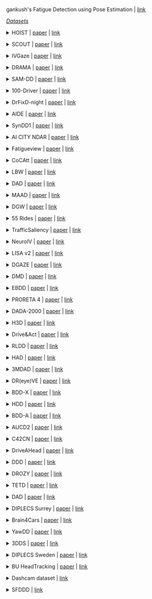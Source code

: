 
<summary>gankush's Fatigue Detection using Pose Estimation | <a href=https://github.com/wzafar/capstone-project/tree/mainlink</a>link</summary>



*Datasets*
<a name="HOIST"></a>
<details close>
<summary>HOIST | <a href=https://doi.org/10.1109/LRA.2024.3368301>paper</a> | <a href=https://github.com/vehicle-importance/oiecr>link</a></summary>
<ul>
Full name: Object Importance Estimation Using Counterfactual Reasoning
</ul>
</summary>
<ul>
Description: Simulated driving scenarios with object importance annotations
</ul>
</summary>
<ul>
Data: scene video (BEV)
</ul>
</summary>
<ul>
Annotations: bounding boxes, object importance labels
</ul>
<ul>
<pre>
@article{2024_RAL_Gupta,
    author = "Gupta, Pranay and Biswas, Abhijat and Admoni, Henny and Held, David",
    journal = "IEEE Robotics and Automation Letters",
    publisher = "IEEE",
    title = "Object Importance Estimation using Counterfactual Reasoning for Intelligent Driving",
    year = "2024"
}
</pre>
</details>
</ul>

<a name="SCOUT"></a>
<details close>
<summary>SCOUT | <a href=https://doi.org/10.1109/IV55156.2024.10588528>paper</a> | <a href=https://github.com/ykotseruba/SCOUT>link</a></summary>
<ul>
Full name: Task and Context-Modulated Attention
</ul>
</summary>
<ul>
Description: Extended annotations for four public datasets for studying drivers’ attention: DR(eye)VE, BDD-A, MAAD, LBW
</ul>
</summary>
<ul>
Data: eye-tracking
</ul>
</summary>
<ul>
Annotations: action labels, context labels, map information
</ul>
<ul>
<pre>
@inproceedings{2024_IV_Kotseruba_1,
    author = "Kotseruba, Iuliia and Tsotsos, John K",
    booktitle = "Intelligent Vehicles Symposium (IV)",
    title = "Data Limitations for Modeling Top-Down Effects on Drivers' Attention",
    year = "2024"
}
</pre>
</details>
</ul>

<a name="IVGaze"></a>
<details close>
<summary>IVGaze | <a href=https://openaccess.thecvf.com/content/CVPR2024/papers/Cheng_What_Do_You_See_in_Vehicle_Comprehensive_Vision_Solution_for_CVPR_2024_paper.pdf>paper</a> | <a href=https://yihua.zone/work/ivgaze>link</a></summary>
<ul>
Full name: In-Vehicle Gaze Dataset
</ul>
</summary>
<ul>
Description: 44K images of 25 subjects looking at different areas inside the vehicle
</ul>
</summary>
<ul>
Data: driver video, eye-tracking
</ul>
</summary>
<ul>
Annotations: gaze area labels
</ul>
<ul>
<pre>
@inproceedings{2024_CVPR_Cheng,
    author = "Cheng, Yihua and Zhu, Yaning and Wang, Zongji and Hao, Hongquan and Liu, Yongwei and Cheng, Shiqing and Wang, Xi and Chang, Hyung Jin",
    booktitle = "Proceedings of the IEEE/CVF Conference on Computer Vision and Pattern Recognition",
    pages = "1556--1565",
    title = "What Do You See in Vehicle? Comprehensive Vision Solution for In-Vehicle Gaze Estimation",
    year = "2024"
}
</pre>
</details>
</ul>

<a name="DRAMA"></a>
<details close>
<summary>DRAMA | <a href=https://openaccess.thecvf.com/content/WACV2023/papers/Malla_DRAMA_Joint_Risk_Localization_and_Captioning_in_Driving_WACV_2023_paper.pdf>paper</a> | <a href=https://usa.honda-ri.com/drama>link</a></summary>
<ul>
Full name: Driving Risk Assessment Mechanism with A captioning module
</ul>
</summary>
<ul>
Description: Driving scenarios recorded in Tokyo, Japan with video and object-level importance labels and captions
</ul>
</summary>
<ul>
Data: scene video
</ul>
</summary>
<ul>
Annotations: bounding boxes, captions
</ul>
<ul>
<pre>
@inproceedings{2023_WACV_Malla,
    author = "Malla, Srikanth and Choi, Chiho and Dwivedi, Isht and Choi, Joon Hee and Li, Jiachen",
    booktitle = "Proceedings of the IEEE/CVF Winter Conference on Applications of Computer Vision",
    pages = "1043--1052",
    title = "DRAMA: Joint Risk Localization and Captioning in Driving",
    year = "2023"
}
</pre>
</details>
</ul>

<a name="SAM-DD"></a>
<details close>
<summary>SAM-DD | <a href=https://doi.org/10.1109/TITS.2023.3316203>paper</a> | <a href=https://yanghh.io/SAM-DD/>link</a></summary>
<ul>
Full name: Singapore AutoMan@NTU Distracted Driving Dataset
</ul>
</summary>
<ul>
Description: Videos of drivers performing secondary tasks
</ul>
</summary>
<ul>
Data: driver video, depth
</ul>
</summary>
<ul>
Annotations: distraction state
</ul>
<ul>
<pre>
@article{2023_T-ITS_Yang,
    author = "Yang, Haohan and Liu, Haochen and Hu, Zhongxu and Nguyen, Anh-Tu and Guerra, Thierry-Marie and Lv, Chen",
    journal = "IEEE Transactions on Intelligent Transportation Systems",
    publisher = "IEEE",
    title = "Quantitative Identification of Driver Distraction: A Weakly Supervised Contrastive Learning Approach",
    year = "2023"
}
</pre>
</details>
</ul>

<a name="100-Driver"></a>
<details close>
<summary>100-Driver | <a href=https://doi.org/10.1109/TITS.2023.3255923>paper</a> | <a href=https://100-driver.github.io>link</a></summary>
<ul>
Description: Videos of drivers performing secondary tasks 
</ul>
</summary>
<ul>
Data: driver video
</ul>
</summary>
<ul>
Annotations: action labels
</ul>
<ul>
<pre>
@article{2023_T-ITS_Wang,
    author = "Wang, Jing and Li, Wenjing and Li, Fang and Zhang, Jun and Wu, Zhongcheng and Zhong, Zhun and Sebe, Nicu",
    journal = "IEEE Transactions on Intelligent Transportation Systems",
    publisher = "IEEE",
    title = "100-Driver: A Large-Scale, Diverse Dataset for Distracted Driver Classification",
    year = "2023"
}
</pre>
</details>
</ul>

<a name="DrFixD-night"></a>
<details close>
<summary>DrFixD-night | <a href=https://doi.org/10.1109/TITS.2023.3323468>paper</a> | <a href=https://github.com/taodeng/DrFixD-night>link</a></summary>
<ul>
Full name: Driver Fixation Dataset in night
</ul>
</summary>
<ul>
Description: 15 videos of night-time driving with eye-tracking data from 30 participants
</ul>
</summary>
<ul>
Data: scene video, eye-tracking
</ul>
<ul>
<pre>
@article{2023_T-ITS_Deng,
    author = "Deng, Tao and Jiang, Lianfang and Shi, Yi and Wu, Jiang and Wu, Zhangbi and Yan, Shun and Zhang, Xianshi and Yan, Hongmei",
    journal = "IEEE Transactions on Intelligent Transportation Systems",
    publisher = "IEEE",
    title = "Driving Visual Saliency Prediction of Dynamic Night Scenes via a Spatio-Temporal Dual-Encoder Network",
    year = "2023"
}
</pre>
</details>
</ul>

<a name="AIDE"></a>
<details close>
<summary>AIDE | <a href=https://openaccess.thecvf.com/content/ICCV2023/papers/Yang_AIDE_A_Vision-Driven_Multi-View_Multi-Modal_Multi-Tasking_Dataset_for_Assistive_Driving_ICCV_2023_paper.pdf>paper</a> | <a href=https://github.com/ydk122024/AIDE>link</a></summary>
<ul>
Full name: Assistive Driving Perception Dataset
</ul>
</summary>
<ul>
Description: Naturalistic dataset with multi-camera views of drivers performing normal driving and secondary tasks
</ul>
</summary>
<ul>
Data: driver video, scene video
</ul>
</summary>
<ul>
Annotations: distraction state, action labels
</ul>
<ul>
<pre>
@inproceedings{2023_ICCV_Yang,
    author = "Yang, Dingkang and Huang, Shuai and Xu, Zhi and Li, Zhenpeng and Wang, Shunli and Li, Mingcheng and Wang, Yuzheng and Liu, Yang and Yang, Kun and Chen, Zhaoyu and others",
    booktitle = "Proceedings of the IEEE/CVF International Conference on Computer Vision",
    pages = "20459--20470",
    title = "AIDE: A Vision-Driven Multi-View, Multi-Modal, Multi-Tasking Dataset for Assistive Driving Perception",
    year = "2023"
}
</pre>
</details>
</ul>

<a name="SynDD1"></a>
<details close>
<summary>SynDD1 | <a href=https://doi.org/10.1016/j.dib.2022.108793>paper</a> | <a href=https://data.mendeley.com/datasets/ptcp7rp3wb/4>link</a></summary>
<ul>
Full name: Synthetic Distracted Driving Dataset
</ul>
</summary>
<ul>
Description: Synthetic dataset for machine learning models to detect and analyze drivers' various distracted behavior and different gaze zones. 
</ul>
</summary>
<ul>
Data: driver video
</ul>
</summary>
<ul>
Annotations: gaze area labels, action labels, appearance labels
</ul>
<ul>
<pre>
@article{2023_DiB_Rahman,
    author = "Rahman, Mohammed Shaiqur and Venkatachalapathy, Archana and Sharma, Anuj and Wang, Jiyang and Gursoy, Senem Velipasalar and Anastasiu, David and Wang, Shuo",
    journal = "Data in brief",
    pages = "108793",
    publisher = "Elsevier",
    title = "Synthetic distracted driving (syndd1) dataset for analyzing distracted behaviors and various gaze zones of a driver",
    volume = "46",
    year = "2023"
}
</pre>
</details>
</ul>

<a name="AI CITY NDAR"></a>
<details close>
<summary>AI CITY NDAR | <a href=https://openaccess.thecvf.com/content/CVPR2023W/AICity/papers/Naphade_The_7th_AI_City_Challenge_CVPRW_2023_paper.pdf>paper</a> | <a href=https://www.aicitychallenge.org>link</a></summary>
<ul>
Full name: AI CITY Naturalistic Driving Action Recognition
</ul>
</summary>
<ul>
Description: 594 video clips (90 hours) of 99 drivers performing 16 secondary tasks during driving
</ul>
</summary>
<ul>
Data: driver video
</ul>
<ul>
<pre>
@inproceedings{2023_CVPRW_Naphade,
    author = "Naphade, Milind and Wang, Shuo and Anastasiu, David C and Tang, Zheng and Chang, Ming-Ching and Yao, Yue and Zheng, Liang and Rahman, Mohammed Shaiqur and Arya, Meenakshi S and Sharma, Anuj and others",
    booktitle = "Proceedings of the IEEE/CVF Conference on Computer Vision and Pattern Recognition",
    pages = "5538--5548",
    title = "The 7th ai city challenge",
    year = "2023"
}
</pre>
</details>
</ul>

<a name="Fatigueview"></a>
<details close>
<summary>Fatigueview | <a href=https://doi.org/10.1109/TITS.2022.3216017>paper</a> | <a href=https://fatigueview.github.io/>link</a></summary>
<ul>
Description: Multi-camera video dataset for vision-based drowsiness detection.
</ul>
</summary>
<ul>
Data: driver video
</ul>
</summary>
<ul>
Annotations: facial landmarks, face/hand bounding boxes, head pose, eye status, pose, drowsiness labels
</ul>
<ul>
<pre>
@article{2022_T-ITS_Yang,
    author = "Yang, Cong and Yang, Zhenyu and Li, Weiyu and See, John",
    journal = "IEEE Transactions on Intelligent Transportation Systems",
    publisher = "IEEE",
    title = "FatigueView: A Multi-Camera Video Dataset for Vision-Based Drowsiness Detection",
    year = "2022"
}
</pre>
</details>
</ul>

<a name="CoCAtt"></a>
<details close>
<summary>CoCAtt | <a href=https://doi.org/10.1109/ITSC55140.2022.9921777>paper</a> | <a href=https://cocatt-dataset.github.io/>link</a></summary>
<ul>
Full name: A Cognitive-Conditioned Driver Attention Dataset
</ul>
</summary>
<ul>
Description: Videos of drivers and driver scenes in automated and manual driving conditions with per-frame gaze and distraction annotations
</ul>
</summary>
<ul>
Data: driver video, scene video, eye-tracking
</ul>
</summary>
<ul>
Annotations: distraction state, car telemetry, intention labels
</ul>
<ul>
<pre>
@inproceedings{2022_ITSC_Shen,
    author = "Shen, Yuan and Wijayaratne, Niviru and Sriram, Pranav and Hasan, Aamir and Du, Peter and Driggs-Campbell, Katherine",
    booktitle = "2022 IEEE 25th International Conference on Intelligent Transportation Systems (ITSC)",
    organization = "IEEE",
    pages = "32--39",
    title = "CoCAtt: A Cognitive-Conditioned Driver Attention Dataset",
    year = "2022"
}
</pre>
</details>
</ul>

<a name="LBW"></a>
<details close>
<summary>LBW | <a href=https://www.ecva.net/papers/eccv_2022/papers_ECCV/papers/136730128.pdf>paper</a> | <a href=https://github.com/Kasai2020/look_both_ways>link</a></summary>
<ul>
Full name: Look Both Ways
</ul>
</summary>
<ul>
Description: Synchronized videos from scene and driver-facing cameras of drivers performing various maneuvers in traffic
</ul>
</summary>
<ul>
Data: driver video, scene video, eye-tracking
</ul>
<ul>
<pre>
@inproceedings{2022_ECCV_Kasahara,
    author = "Kasahara, Isaac and Stent, Simon and Park, Hyun Soo",
    booktitle = "Computer Vision--ECCV 2022: 17th European Conference, Tel Aviv, Israel, October 23--27, 2022, Proceedings, Part XIII",
    organization = "Springer",
    pages = "126--142",
    title = "Look Both Ways: Self-supervising Driver Gaze Estimation and Road Scene Saliency",
    year = "2022"
}
</pre>
</details>
</ul>

<a name="DAD"></a>
<details close>
<summary>DAD | <a href=https://openaccess.thecvf.com/content/WACV2021/papers/Kopuklu_Driver_Anomaly_Detection_A_Dataset_and_Contrastive_Learning_Approach_WACV_2021_paper.pdf>paper</a> | <a href=https://github.com/okankop/Driver-Anomaly-Detection>link</a></summary>
<ul>
Full name: Driver Anomaly Detection
</ul>
</summary>
<ul>
Description: Videos of normal and anomalous behaviors (manual/visual distractions) of drivers.
</ul>
</summary>
<ul>
Data: driver video
</ul>
</summary>
<ul>
Annotations: action labels
</ul>
<ul>
<pre>
@inproceedings{2021_WACV_Kopuklu,
    author = "Kopuklu, Okan and Zheng, Jiapeng and Xu, Hang and Rigoll, Gerhard",
    booktitle = "Proceedings of the IEEE/CVF Winter Conference on Applications of Computer Vision",
    pages = "91--100",
    title = "Driver anomaly detection: A dataset and contrastive learning approach",
    year = "2021"
}
</pre>
</details>
</ul>

<a name="MAAD"></a>
<details close>
<summary>MAAD | <a href=https://openaccess.thecvf.com/content/ICCV2021W/EPIC/papers/Gopinath_MAAD_A_Model_and_Dataset_for_Attended_Awareness_in_Driving_ICCVW_2021_paper.pdf>paper</a> | <a href=https://github.com/ToyotaResearchInstitute/att-aware/>link</a></summary>
<ul>
Full name: Attended Awareness in Driving
</ul>
</summary>
<ul>
Description: A subset of videos from DR(eye)VE annotated with gaze collected in lab conditions.
</ul>
</summary>
<ul>
Data: eye-tracking, scene video
</ul>
</summary>
<ul>
Annotations: task labels
</ul>
<ul>
<pre>
@inproceedings{2021_ICCVW_Gopinath,
    author = "Gopinath, Deepak and Rosman, Guy and Stent, Simon and Terahata, Katsuya and Fletcher, Luke and Argall, Brenna and Leonard, John",
    booktitle = "Proceedings of the IEEE/CVF International Conference on Computer Vision",
    pages = "3426--3436",
    title = {MAAD: A Model and Dataset for" Attended Awareness" in Driving},
    year = "2021"
}
</pre>
</details>
</ul>

<a name="DGW"></a>
<details close>
<summary>DGW | <a href=https://openaccess.thecvf.com/content/ICCV2021W/AVVision/papers/Ghosh_Speak2Label_Using_Domain_Knowledge_for_Creating_a_Large_Scale_Driver_ICCVW_2021_paper.pdf>paper</a> | <a href=https://sites.google.com/view/drivergazeprediction/home>link</a></summary>
<ul>
Full name: Driver Gaze in the Wild 
</ul>
</summary>
<ul>
Description: Videos of drivers fixating on different areas in the vehicle without constraining their head and eye movements
</ul>
</summary>
<ul>
Data: driver video
</ul>
</summary>
<ul>
Annotations: gaze area labels
</ul>
<ul>
<pre>
@inproceedings{2021_ICCVW_Ghosh,
    author = "Ghosh, Shreya and Dhall, Abhinav and Sharma, Garima and Gupta, Sarthak and Sebe, Nicu",
    booktitle = "ICCVW",
    title = "Speak2label: Using domain knowledge for creating a large scale driver gaze zone estimation dataset",
    year = "2021"
}
</pre>
</details>
</ul>

<a name="55 Rides"></a>
<details close>
<summary>55 Rides | <a href=https://doi.org/10.1145/3448018.3457993>paper</a> | <a href=https://www.hci.uni-tuebingen.de/research/Applications/Driving/55rides.html>link</a></summary>
<ul>
Description: Naturalistic dataset recorded by four drivers and annotated by three raters to determine distraction states
</ul>
</summary>
<ul>
Data: driver video, eye-tracking
</ul>
</summary>
<ul>
Annotations: distraction state, head pose
</ul>
<ul>
<pre>
@inproceedings{2021_ETRA_Kubler,
    author = {K{\"u}bler, Thomas C and Fuhl, Wolfgang and Wagner, Elena and Kasneci, Enkelejda},
    booktitle = "ACM Symposium on Eye Tracking Research and Applications",
    pages = "1--8",
    title = "55 Rides: attention annotated head and gaze data during naturalistic driving",
    year = "2021"
}
</pre>
</details>
</ul>

<a name="TrafficSaliency"></a>
<details close>
<summary>TrafficSaliency | <a href=https://doi.org/10.1109/TITS.2019.2915540>paper</a> | <a href=https://github.com/taodeng/CDNN-traffic-saliency>link</a></summary>
<ul>
Description: 16 videos of driving scenes with gaze data of 28 subjects recorded in the lab with eye-tracker
</ul>
</summary>
<ul>
Data: eye-tracking, scene video
</ul>
<ul>
<pre>
@article{2020_T-ITS_Deng,
    author = "Deng, Tao and Yan, Hongmei and Qin, Long and Ngo, Thuyen and Manjunath, BS",
    journal = "IEEE Transactions on Intelligent Transportation Systems",
    number = "5",
    pages = "2146--2154",
    publisher = "IEEE",
    title = "{How do drivers allocate their potential attention? Driving fixation prediction via convolutional neural networks}",
    volume = "21",
    year = "2019"
}
</pre>
</details>
</ul>

<a name="NeuroIV"></a>
<details close>
<summary>NeuroIV | <a href=https://doi.org/10.1109/TITS.2020.3022921>paper</a> | <a href=https://github.com/ispc-lab/NeuroIV>link</a></summary>
<ul>
Full name: Neuromorphic Vision Meets Intelligent Vehicle
</ul>
</summary>
<ul>
Description: Videos of drivers performing secondary tasks, making hand gestures and observing different regions inside the vehicle recorded with DAVIS and depth sensor
</ul>
</summary>
<ul>
Data: driver video
</ul>
<ul>
<pre>
@article{2020_T-ITS_Chen,
    author = {Chen, Guang and Wang, Fa and Li, Weijun and Hong, Lin and Conradt, J{\"o}rg and Chen, Jieneng and Zhang, Zhenyan and Lu, Yiwen and Knoll, Alois},
    journal = "IEEE Transactions on Intelligent Transportation Systems",
    number = "2",
    pages = "1171--1183",
    publisher = "IEEE",
    title = "NeuroIV: Neuromorphic vision meets intelligent vehicle towards safe driving with a new database and baseline evaluations",
    volume = "23",
    year = "2020"
}
</pre>
</details>
</ul>

<a name="LISA v2"></a>
<details close>
<summary>LISA v2 | <a href=https://doi.org/10.1109/IV47402.2020.9304573>paper</a> | <a href=https://github.com/arangesh/GPCycleGAN>link</a></summary>
<ul>
Full name: Laboratory for Intelligent and Safe Automobiles
</ul>
</summary>
<ul>
Description: Videos of drivers with and without eyeglasses recorded under different lighting conditions
</ul>
</summary>
<ul>
Data: driver video
</ul>
<ul>
<pre>
@inproceedings{2020_IV_Rangesh,
    author = "Rangesh, Akshay and Zhang, Bowen and Trivedi, Mohan M",
    booktitle = "IV",
    title = "Driver gaze estimation in the real world: Overcoming the eyeglass challenge",
    year = "2020"
}
</pre>
</details>
</ul>

<a name="DGAZE"></a>
<details close>
<summary>DGAZE | <a href=http://cdn.iiit.ac.in/cdn/cvit.iiit.ac.in/images/ConferencePapers/2020/DGAZE_Driver.pdf>paper</a> | <a href=https://github.com/duaisha/DGAZE>link</a></summary>
<ul>
Description: A dataset mapping drivers’ gaze to different areas in a static traffic scene in lab conditions
</ul>
</summary>
<ul>
Data: driver video, scene video
</ul>
</summary>
<ul>
Annotations: bounding boxes
</ul>
<ul>
<pre>
@inproceedings{2020_IROS_Dua,
    author = "Dua, Isha and John, Thrupthi Ann and Gupta, Riya and Jawahar, CV",
    booktitle = "IROS",
    title = "DGAZE: Driver Gaze Mapping on Road",
    year = "2020"
}
</pre>
</details>
</ul>

<a name="DMD"></a>
<details close>
<summary>DMD | <a href=https://doi.org/10.1007/978-3-030-66823-5_23>paper</a> | <a href=https://dmd.vicomtech.org/>link</a></summary>
<ul>
Full name: Driving Monitoring Dataset
</ul>
</summary>
<ul>
Description: A diverse multi-modal dataset of drivers performing various secondary tasks, observing different regions inside the car, and showing signs of drowsiness recorded on-road and in simulation environment
</ul>
</summary>
<ul>
Data: driver video, scene video, vehicle data
</ul>
</summary>
<ul>
Annotations: bounding boxes, action labels
</ul>
<ul>
<pre>
@inproceedings{2020_ECCVW_Ortega,
    author = "Ortega, Juan Diego and Kose, Neslihan and Ca{\\textasciitilde n}as, Paola and Chao, Min-An and Unnervik, Alexander and Nieto, Marcos and Otaegui, Oihana and Salgado, Luis",
    booktitle = "ECCV",
    title = "Dmd: A large-scale multi-modal driver monitoring dataset for attention and alertness analysis",
    year = "2020"
}
</pre>
</details>
</ul>

<a name="EBDD"></a>
<details close>
<summary>EBDD | <a href=https://doi.org/10.1109/TCSVT.2018.2818407>paper</a> | <a href=https://mahbubur.buet.ac.bd/resources/ebdd_database.htm>link</a></summary>
<ul>
Full name: EEE BUET Distracted Driving Dataset
</ul>
</summary>
<ul>
Description: Videos of drivers performing secondary tasks
</ul>
</summary>
<ul>
Data: driver video
</ul>
</summary>
<ul>
Annotations: action labels, bounding boxes
</ul>
<ul>
<pre>
@article{2019_TCSVT_Billah,
    author = "Billah, Tashrif and Rahman, SM Mahbubur and Ahmad, M Omair and Swamy, MNS",
    journal = "IEEE Transactions on Circuits and Systems for Video Technology",
    number = "4",
    pages = "1048--1062",
    publisher = "IEEE",
    title = "Recognizing distractions for assistive driving by tracking body parts",
    volume = "29",
    year = "2018"
}
</pre>
</details>
</ul>

<a name="PRORETA 4"></a>
<details close>
<summary>PRORETA 4 | <a href=https://doi.org/10.1109/IVS.2019.8814224>paper</a> | <a href=https://www.proreta.tu-darmstadt.de/proreta_1_4/proreta4_1/datasets_1/index.en.jsp>link</a></summary>
<ul>
Description: Videos of traffic scenes recorded in instrumented vehicle with driver’s gaze data for evaluating accuracy of detecting driver’s current object of fixation
</ul>
</summary>
<ul>
Data: eye-tracking, driver video, scene video
</ul>
<ul>
<pre>
@inproceedings{2019_IV_Schwehr,
    author = "Schwehr, Julian and Knaust, Moritz and Willert, Volker",
    booktitle = "IV",
    title = "How to evaluate object-of-fixation detection",
    year = "2019"
}
</pre>
</details>
</ul>

<a name="DADA-2000"></a>
<details close>
<summary>DADA-2000 | <a href=https://doi.org/10.1109/ITSC.2019.8917218>paper</a> | <a href=https://github.com/JWFangit/LOTVS-DADA>link</a></summary>
<ul>
Full name: Driver Attention in Driving Accident Scenarios
</ul>
</summary>
<ul>
Description: 2000 videos of accident videos collected from video hosting websites with eye-tracking data from 20 subjects collected in the lab.
</ul>
</summary>
<ul>
Data: eye-tracking, scene video
</ul>
</summary>
<ul>
Annotations: bounding boxes, accident category labels
</ul>
<ul>
<pre>
@inproceedings{2019_ITSC_Fang,
    author = "Fang, Jianwu and Yan, Dingxin and Qiao, Jiahuan and Xue, Jianru and Wang, He and Li, Sen",
    booktitle = "ITSC",
    title = "{DADA-2000: Can Driving Accident be Predicted by Driver Attentionƒ Analyzed by A Benchmark}",
    year = "2019"
}
</pre>
</details>
</ul>

<a name="H3D"></a>
<details close>
<summary>H3D | <a href=https://doi.org/10.1109/ICRA.2019.8793925>paper</a> | <a href=https://doi.org/10.1109/ICRA.2019.8793925>link</a></summary>
<ul>
Full name: H3D Honda 3D Dataset
</ul>
</summary>
<ul>
Description: A subset of videos from HDD dataset with 3D bounding boxes and object ids for tracking
</ul>
</summary>
<ul>
Data: driver video, vehicle data
</ul>
</summary>
<ul>
Annotations: bounding boxes
</ul>
<ul>
<pre>
@inproceedings{2019_ICRA_Patil,
    author = "Patil, Abhishek and Malla, Srikanth and Gang, Haiming and Chen, Yi-Ting",
    booktitle = "2019 International Conference on Robotics and Automation (ICRA)",
    organization = "IEEE",
    pages = "9552--9557",
    title = "The h3d dataset for full-surround 3d multi-object detection and tracking in crowded urban scenes",
    year = "2019"
}
</pre>
</details>
</ul>

<a name="Drive&Act"></a>
<details close>
<summary>Drive&Act | <a href=https://openaccess.thecvf.com/content_ICCV_2019/papers/Martin_DriveAct_A_Multi-Modal_Dataset_for_Fine-Grained_Driver_Behavior_Recognition_in_ICCV_2019_paper.pdf>paper</a> | <a href=https://www.driveandact.com/>link</a></summary>
<ul>
Description: Videos of drivers performing various driving- and non-driving-related tasks
</ul>
</summary>
<ul>
Data: driver video
</ul>
</summary>
<ul>
Annotations: semantic maps, action labels
</ul>
<ul>
<pre>
@inproceedings{2019_ICCV_Martin,
    author = "Martin, Manuel and Roitberg, Alina and Haurilet, Monica and Horne, Matthias and Rei{\ss}, Simon and Voit, Michael and Stiefelhagen, Rainer",
    booktitle = "ICCV",
    title = "Drive\\&act: A multi-modal dataset for fine-grained driver behavior recognition in autonomous vehicles",
    year = "2019"
}
</pre>
</details>
</ul>

<a name="RLDD"></a>
<details close>
<summary>RLDD | <a href=https://openaccess.thecvf.com/content_CVPRW_2019/papers/AMFG/Ghoddoosian_A_Realistic_Dataset_and_Baseline_Temporal_Model_for_Early_Drowsiness_CVPRW_2019_paper.pdf>paper</a> | <a href=https://github.com/rezaghoddoosian/Early-Drowsiness-Detection>link</a></summary>
<ul>
Full name: Real-Life Drowsiness Datase
</ul>
</summary>
<ul>
Description: Crowdsourced videos of people in various states of drowsiness recorded in indoor environments
</ul>
</summary>
<ul>
Data: driver video
</ul>
</summary>
<ul>
Annotations: drowsiness labels
</ul>
<ul>
<pre>
@inproceedings{2019_CVPRW_Ghoddoosian,
    author = "Ghoddoosian, Reza and Galib, Marnim and Athitsos, Vassilis",
    booktitle = "CVPRW",
    title = "A realistic dataset and baseline temporal model for early drowsiness detection",
    year = "2019"
}
</pre>
</details>
</ul>

<a name="HAD"></a>
<details close>
<summary>HAD | <a href=https://openaccess.thecvf.com/content_CVPR_2019/papers/Kim_Grounding_Human-To-Vehicle_Advice_for_Self-Driving_Vehicles_CVPR_2019_paper.pdf>paper</a> | <a href=https://usa.honda-ri.com/HAD>link</a></summary>
<ul>
Full name: HAD HRI Advice Dataset
</ul>
</summary>
<ul>
Description: A subset of videos from HDD naturalistic dataset annotated with textual advice containing 1) goals – where the vehicle should move and 2) attention – where the vehicle should look
</ul>
</summary>
<ul>
Data: scene video, vehicle data
</ul>
</summary>
<ul>
Annotations: goal and attention labels
</ul>
<ul>
<pre>
@inproceedings{2019_CVPR_Kim,
    author = "Kim, Jinkyu and Misu, Teruhisa and Chen, Yi-Ting and Tawari, Ashish and Canny, John",
    booktitle = "CVPR",
    title = "Grounding human-to-vehicle advice for self-driving vehicles",
    year = "2019"
}
</pre>
</details>
</ul>

<a name="3MDAD"></a>
<details close>
<summary>3MDAD | <a href=https://doi.org/10.1007/978-3-030-29888-3_42>paper</a> | <a href=https://sites.google.com/site/benkhalifaanouar1/6-datasets>link</a></summary>
<ul>
Full name: Multimodal Multiview and Multispectral Driver Action Dataset
</ul>
</summary>
<ul>
Description: Videos of drivers performing secondary tasks
</ul>
</summary>
<ul>
Data: driver video
</ul>
</summary>
<ul>
Annotations: action labels, bounding boxes
</ul>
<ul>
<pre>
@inproceedings{2019_CAIP_Jegham,
    author = "Jegham, Imen and Ben Khalifa, Anouar and Alouani, Ihsen and Mahjoub, Mohamed Ali",
    booktitle = "Computer Analysis of Images and Patterns: 18th International Conference, CAIP 2019, Salerno, Italy, September 3--5, 2019, Proceedings, Part I 18",
    organization = "Springer",
    pages = "518--529",
    title = "Mdad: A multimodal and multiview in-vehicle driver action dataset",
    year = "2019"
}
</pre>
</details>
</ul>

<a name="DR(eye)VE"></a>
<details close>
<summary>DR(eye)VE | <a href=https://doi.org/10.1109/TPAMI.2018.2845370>paper</a> | <a href=http://imagelab.ing.unimore.it/dreyeve>link</a></summary>
<ul>
Description: Driving videos recorded on-road with corresponding gaze data of the driver
</ul>
</summary>
<ul>
Data: eye-tracking, scene video, vehicle data
</ul>
</summary>
<ul>
Annotations: weather and road type labels
</ul>
<ul>
<pre>
@article{2018_PAMI_Palazzi,
    author = "Palazzi, Andrea and Abati, Davide and Solera, Francesco and Cucchiara, Rita and others",
    journal = "IEEE TPAMI",
    number = "7",
    pages = "1720--1733",
    title = "{Predicting the Driver's Focus of Attention: the DR (eye) VE Project}",
    volume = "41",
    year = "2018"
}
</pre>
</details>
</ul>

<a name="BDD-X"></a>
<details close>
<summary>BDD-X | <a href=https://openaccess.thecvf.com/content_ECCV_2018/papers/Jinkyu_Kim_Textual_Explanations_for_ECCV_2018_paper.pdf>paper</a> | <a href=https://github.com/JinkyuKimUCB/BDD-X-dataset>link</a></summary>
<ul>
Full name: Berkeley Deep Drive-X (eXplanation) Dataset
</ul>
</summary>
<ul>
Description: A subset of videos from BDD dataset annotated with textual descriptions of actions performed by the vehicle and explanations justifying those actions
</ul>
</summary>
<ul>
Data: scene video, vehicle data
</ul>
</summary>
<ul>
Annotations: action explanations
</ul>
<ul>
<pre>
@inproceedings{2018_ECCV_Kim,
    author = "Kim, Jinkyu and Rohrbach, Anna and Darrell, Trevor and Canny, John and Akata, Zeynep",
    booktitle = "ECCV",
    title = "Textual explanations for self-driving vehicles",
    year = "2018"
}
</pre>
</details>
</ul>

<a name="HDD"></a>
<details close>
<summary>HDD | <a href=https://openaccess.thecvf.com/content_cvpr_2018/papers/Ramanishka_Toward_Driving_Scene_CVPR_2018_paper.pdf>paper</a> | <a href=https://usa.honda-ri.com/HDD>link</a></summary>
<ul>
Full name: HDD HRI Driving Dataset
</ul>
</summary>
<ul>
Description: A large naturalistic driving dataset with driving footage, vehicle telemetry and annotations for vehicle actions and their justifications
</ul>
</summary>
<ul>
Data: scene video, vehicle data
</ul>
</summary>
<ul>
Annotations: bounding boxes, action labels
</ul>
<ul>
<pre>
@inproceedings{2018_CVPR_Ramanishka,
    author = "Ramanishka, Vasili and Chen, Yi-Ting and Misu, Teruhisa and Saenko, Kate",
    booktitle = "CVPR",
    title = "Toward driving scene understanding: A dataset for learning driver behavior and causal reasoning",
    year = "2018"
}
</pre>
</details>
</ul>

<a name="BDD-A"></a>
<details close>
<summary>BDD-A | <a href=https://doi.org/10.1007/978-3-030-20873-8_42>paper</a> | <a href=https://bdd-data.berkeley.edu/>link</a></summary>
<ul>
Full name: Berkeley Deep Drive-A (Attention) Dataset
</ul>
</summary>
<ul>
Description: A set of short video clips extracted from the Berkeley Deep Drive (BDD) dataset with additional eye-tracking data collected in the lab from 45 subjects
</ul>
</summary>
<ul>
Data: eye-tracking, scene video, vehicle data
</ul>
<ul>
<pre>
@inproceedings{2018_ACCV_Xia,
    author = "Xia, Ye and Zhang, Danqing and Kim, Jinkyu and Nakayama, Ken and Zipser, Karl and Whitney, David",
    booktitle = "ACCV",
    title = "Predicting driver attention in critical situations",
    year = "2018"
}
</pre>
</details>
</ul>

<a name="AUCD2"></a>
<details close>
<summary>AUCD2 | <a href=https://arxiv.org/pdf/1706.09498.pdf>paper</a> | <a href=https://abouelnaga.io/projects/auc-distracted-driver-dataset/>link</a></summary>
<ul>
Full name: American University in Cairo (AUC) Distracted Driver’s Dataset
</ul>
</summary>
<ul>
Description: Videos of drivers performing secondary tasks
</ul>
</summary>
<ul>
Data: driver video
</ul>
</summary>
<ul>
Annotations: action labels
</ul>
<ul>
<pre>
@inproceedings{2017_NeurIPS_Abouelnaga,
    author = "Abouelnaga, Yehya and Eraqi, Hesham M. and Moustafa, Mohamed N.",
    booktitle = "NeurIPS Workshop on Machine Learning for Intelligent Transportation Systems",
    title = "eal-time Distracted Driver Posture Classification",
    year = "2017"
}
</pre>
</details>
</ul>

<a name="C42CN"></a>
<details close>
<summary>C42CN | <a href=https://doi.org/10.1038/sdata.2017.110>paper</a> | <a href=https://osf.io/c42cn/>link</a></summary>
<ul>
Description: A multi-modal dataset acquired in a controlled experiment on a driving simulator under 4 conditions: no distraction, cognitive, emotional and sensorimotor distraction.
</ul>
</summary>
<ul>
Data: eye-tracking, scene video, physiological signal
</ul>
<ul>
<pre>
@article{2017_NatSciData_Taamneh,
    author = "Taamneh, Salah and Tsiamyrtzis, Panagiotis and Dcosta, Malcolm and Buddharaju, Pradeep and Khatri, Ashik and Manser, Michael and Ferris, Thomas and Wunderlich, Robert and Pavlidis, Ioannis",
    journal = "Scientific Data",
    pages = "170110",
    title = "A multimodal dataset for various forms of distracted driving",
    volume = "4",
    year = "2017"
}
</pre>
</details>
</ul>

<a name="DriveAHead"></a>
<details close>
<summary>DriveAHead | <a href=https://openaccess.thecvf.com/content_cvpr_2017_workshops/w13/papers/Schwarz_DriveAHead_-_A_CVPR_2017_paper.pdf>paper</a> | <a href=https://cvhci.anthropomatik.kit.edu/data/DriveAHead/>link</a></summary>
<ul>
Description: Videos of drivers with frame-level head pose annotations obtained from a motion-capture system
</ul>
</summary>
<ul>
Data: driver video
</ul>
</summary>
<ul>
Annotations: occlusion, head pose, depth
</ul>
<ul>
<pre>
@inproceedings{2017_CVPRW_Schwarz,
    author = "Schwarz, Anke and Haurilet, Monica and Martinez, Manuel and Stiefelhagen, Rainer",
    booktitle = "Proceedings of the IEEE Conference on Computer Vision and Pattern Recognition Workshops",
    pages = "1--10",
    title = "Driveahead-a large-scale driver head pose dataset",
    year = "2017"
}
</pre>
</details>
</ul>

<a name="DDD"></a>
<details close>
<summary>DDD | <a href=https://doi.org/10.1007/978-3-319-54526-4_9>paper</a> | <a href=http://cv.cs.nthu.edu.tw/php/callforpaper/datasets/DDD/>link</a></summary>
<ul>
Full name: Driver Drowsiness Detection Dataset
</ul>
</summary>
<ul>
Description: Videos of human subjects simulating different levels of drowsiness while driving in a simulator
</ul>
</summary>
<ul>
Data: driver video
</ul>
</summary>
<ul>
Annotations: drowsiness labels
</ul>
<ul>
<pre>
@inproceedings{2017_ACCV_Weng,
    author = "Weng, Ching-Hua and Lai, Ying-Hsiu and Lai, Shang-Hong",
    booktitle = "ACCV",
    title = "Driver drowsiness detection via a hierarchical temporal deep belief network",
    year = "2016"
}
</pre>
</details>
</ul>

<a name="DROZY"></a>
<details close>
<summary>DROZY | <a href=https://doi.org/10.1109/WACV.2016.7477715>paper</a> | <a href=http://www.drozy.ulg.ac.be/>link</a></summary>
<ul>
Description: Videos and physiological data from subjects in different drowsiness states after prolonged waking
</ul>
</summary>
<ul>
Data: driver video, physiological signal
</ul>
</summary>
<ul>
Annotations: drowsiness labels
</ul>
<ul>
<pre>
@inproceedings{2016_WACV_Massoz,
    author = "Massoz, Quentin and Langohr, Thomas and Fran{\c{c}}ois, Cl{\'e}mentine and Verly, Jacques G",
    booktitle = "WACV",
    title = "The ULg multimodality drowsiness database (called DROZY) and examples of use",
    year = "2016"
}
</pre>
</details>
</ul>

<a name="TETD"></a>
<details close>
<summary>TETD | <a href=https://doi.org/10.1109/TITS.2016.2535402>paper</a> | <a href=https://github.com/taodeng/traffic-eye-tracking-dataset>link</a></summary>
<ul>
Full name: Traffic Eye Tracking Dataset
</ul>
</summary>
<ul>
Description: A set of 100 images of traffic scenes with corresponding eye-tracking data from 20 subjects
</ul>
</summary>
<ul>
Data: eye-tracking, scene images
</ul>
<ul>
<pre>
@article{2016_T-ITS_Deng,
    author = "Deng, Tao and Yang, Kaifu and Li, Yongjie and Yan, Hongmei",
    journal = "IEEE Transactions on Intelligent Transportation Systems",
    number = "7",
    pages = "2051--2062",
    publisher = "IEEE",
    title = "Where does the driver look? Top-down-based saliency detection in a traffic driving environment",
    volume = "17",
    year = "2016"
}
</pre>
</details>
</ul>

<a name="DAD"></a>
<details close>
<summary>DAD | <a href=https://doi.org/10.1007/978-3-319-54190-7_9>paper</a> | <a href=https://aliensunmin.github.io/project/dashcam/>link</a></summary>
<ul>
Description: Videos of accidents recorded with dashboard cameras sourced from video hosting sites with annotations for accidents and road users involved in them
</ul>
</summary>
<ul>
Data: scene video
</ul>
</summary>
<ul>
Annotations: bounding boxes, accident category labels
</ul>
<ul>
<pre>
@inproceedings{2016_ACCV_Chan,
    author = "Chan, Fu-Hsiang and Chen, Yu-Ting and Xiang, Yu and Sun, Min",
    booktitle = "ACCV",
    title = "Anticipating accidents in dashcam videos",
    year = "2016"
}
</pre>
</details>
</ul>

<a name="DIPLECS Surrey"></a>
<details close>
<summary>DIPLECS Surrey | <a href=https://doi.org/10.1109/TVT.2015.2487826>paper</a> | <a href=https://cvssp.org/data/diplecs/>link</a></summary>
<ul>
Description: Driving videos with steering information recorded in different cars and environments
</ul>
</summary>
<ul>
Data: scene video, vehicle data
</ul>
<ul>
<pre>
@article{2015_TranVehTech_Pugeault,
    author = "Pugeault, Nicolas and Bowden, Richard",
    journal = "IEEE Transactions on Vehicular Technology",
    number = "12",
    pages = "5424--5438",
    publisher = "IEEE",
    title = "How much of driving is preattentive?",
    volume = "64",
    year = "2015"
}
</pre>
</details>
</ul>

<a name="Brain4Cars"></a>
<details close>
<summary>Brain4Cars | <a href=https://openaccess.thecvf.com/content_iccv_2015/papers/Jain_Car_That_Knows_ICCV_2015_paper.pdf>paper</a> | <a href=https://github.com/asheshjain399/ICCV2015_Brain4Cars>link</a></summary>
<ul>
Description: Synchronized videos from scene and driver-facing cameras of drivers performing various maneuvers in traffic
</ul>
</summary>
<ul>
Data: driver video, scene video, vehicle data
</ul>
</summary>
<ul>
Annotations: action labels
</ul>
<ul>
<pre>
@inproceedings{2015_ICCV_Jain,
    author = "Jain, Ashesh and Koppula, Hema S and Raghavan, Bharad and Soh, Shane and Saxena, Ashutosh",
    booktitle = "ICCV",
    title = "Car that knows before you do: Anticipating maneuvers via learning temporal driving models",
    year = "2015"
}
</pre>
</details>
</ul>

<a name="YawDD"></a>
<details close>
<summary>YawDD | <a href=https://doi.org/10.1145/2557642.2563678>paper</a> | <a href=https://ieee-dataport.org/open-access/yawdd-yawning-detection-dataset>link</a></summary>
<ul>
Full name: Yawning Detection Dataset
</ul>
</summary>
<ul>
Description: Recordings of human subjects in parked vehicles simulating normal driving, singing and taslking, and yawning
</ul>
</summary>
<ul>
Data: driver video
</ul>
</summary>
<ul>
Annotations: bounding boxes, action labels
</ul>
<ul>
<pre>
@inproceedings{2014_ACM_Abtahi,
    author = "Abtahi, Shabnam and Omidyeganeh, Mona and Shirmohammadi, Shervin and Hariri, Behnoosh",
    booktitle = "Proceedings of the ACM Multimedia Systems Conference",
    title = "{YawDD: A yawning detection dataset}",
    year = "2014"
}
</pre>
</details>
</ul>

<a name="3DDS"></a>
<details close>
<summary>3DDS | <a href=http://www.bmva.org/bmvc/2011/proceedings/paper85/paper85.pdf>paper</a> | <a href=http://ilab.usc.edu/borji/Resources.html>link</a></summary>
<ul>
Full name: 3D Driving School Dataset
</ul>
</summary>
<ul>
Description: Videos and eye-tracking data of people playing 3D driving simulator game
</ul>
</summary>
<ul>
Data: eye-tracking, scene video
</ul>
<ul>
<pre>
@inproceedings{2011_BMVC_Borji,
    author = "Borji, Ali and Sihite, Dicky N and Itti, Laurent",
    booktitle = "BMVC",
    title = "Computational Modeling of Top-down Visual Attention in Interactive Environments.",
    year = "2011"
}
</pre>
</details>
</ul>

<a name="DIPLECS Sweden"></a>
<details close>
<summary>DIPLECS Sweden | <a href=https://doi.org/10.1007/978-3-642-15567-3_12>paper</a> | <a href=https://cvssp.org/data/diplecs/>link</a></summary>
<ul>
Description: Driving videos with steering information recorded in different cars and environments
</ul>
</summary>
<ul>
Data: scene video, vehicle data
</ul>
<ul>
<pre>
@inproceedings{2010_ACCV_Pugeault,
    author = "Pugeault, Nicolas and Bowden, Richard",
    booktitle = "ECCV",
    title = "Learning pre-attentive driving behaviour from holistic visual features",
    year = "2010"
}
</pre>
</details>
</ul>

<a name="BU HeadTracking"></a>
<details close>
<summary>BU HeadTracking | <a href=https://doi.org/10.1109/34.845375>paper</a> | <a href=https://www.cs.bu.edu/groups/ivc/HeadTracking/>link</a></summary>
<ul>
Full name: Boston University Head Tracking Dataset
</ul>
</summary>
<ul>
Description: Videos and head tracking information for multiple human subjects recorded in diverse conditions
</ul>
</summary>
<ul>
Data: driver video
</ul>
</summary>
<ul>
Annotations: head pose
</ul>
<ul>
<pre>
@article{2000_PAMI_LaCascia,
    author = "La Cascia, Marco and Sclaroff, Stan and Athitsos, Vassilis",
    journal = "IEEE Transactions on pattern analysis and machine intelligence",
    number = "4",
    pages = "322--336",
    publisher = "IEEE",
    title = "Fast, reliable head tracking under varying illumination: An approach based on registration of texture-mapped 3D models",
    volume = "22",
    year = "2000"
}
</pre>
</details>
</ul>

<a name="Dashcam dataset"></a>
<details close>
<summary>Dashcam dataset | <a href=https://github.com/SullyChen/driving-datasets>link</a></summary>
<ul>
Description: Driving videos with steering information recorded on road
</ul>
</summary>
<ul>
Data: scene video
</ul>
<ul>
<pre>
</pre>
</details>
</ul>

<a name="SFDDD"></a>
<details close>
<summary>SFDDD | <a href=https://www.kaggle.com/competitions/state-farm-distracted-driver-detection/overview>link</a></summary>
<ul>
Full name: State Farm Distracted Driver Detection
</ul>
</summary>
<ul>
Description: Videos of drivers performing secondary tasks
</ul>
</summary>
<ul>
Data: driver video
</ul>
</summary>
<ul>
Annotations: action labels
</ul>
<ul>
<pre>
</pre>
</details>
</ul>

